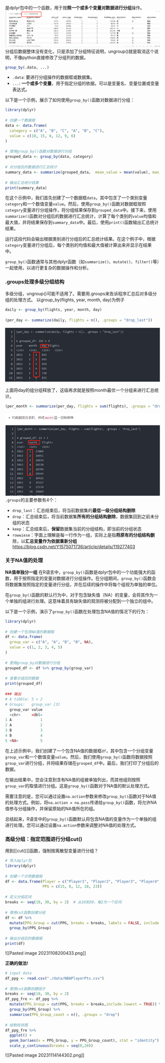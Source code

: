 是dplyr包中的一个函数，用于按**照一个或多个变量对数据进行分组**操作。
![Pasted image 20231017160408](attachments/Pasted%20image%2020231017160408.png)
分组后数据整体没有变化，只是添加了分组特征说明，ungroup()就是取消这个说明，不像python直接修改了分组列的数据。

```R
group_by(.data, ...)
```

- `.data`: 要进行分组操作的数据框或数据集。
- `...`: **一个或多个变量**，用于指定分组的依据。可以是变量名、变量位置或变量表达式。

以下是一个示例，展示了如何使用`group_by()`函数对数据进行分组：
```R
library(dplyr)

# 创建一个数据框
data <- data.frame(
  category = c("A", "B", "C", "A", "B", "C"),
  value = c(10, 15, 8, 12, 9, 6)
)

# 使用group_by()函数对数据进行分组
grouped_data <- group_by(data, category)

# 对分组后的数据进行汇总统计
summary_data <- summarize(grouped_data,  mean_value = mean(value), max_value = max(value))

# 输出汇总统计结果
print(summary_data)
```

在这个示例中，我们首先创建了一个数据框`data`，其中包含了一个类别变量`category`和一个数值变量`value`。然后，使用`group_by()`函数对数据框按照`category`变量进行分组操作，将分组结果保存到`grouped_data`中。接下来，使用`summarize()`函数对分组后的数据进行汇总统计，计算了每个类别的`value`均值和最大值，并将结果保存到`summary_data`中。最后，使用`print()`函数输出汇总统计结果。

运行这段代码会输出根据类别进行分组后的汇总统计结果。在这个例子中，根据`category`变量进行分组后，每个类别的均值和最大值被计算出来并显示在结果中。

`group_by()`函数通常与其他dplyr函数（如`summarize()`、`mutate()`、`filter()`等）一起使用，以进行更复杂的数据操作和分析。

### .groups处理多级分组结构
多级分组，ungroup()可能不适用了。需要用.groups来告诉程序汇总后对多级分组的处理方式。
以group_by(flights, year, month, day)为例子
```R
daily <- group_by(flights, year, month, day)

(per_day <- summarize(daily, flights = n(), .groups = "drop_last"))
```
![Pasted image 20231023145526](attachments/Pasted%20image%2020231023145526.png)

上面将day的组分组释放了，这级再求就是按照month最优一个分组来进行汇总统计。
```R
(per_month <- summarize(per_day, flights = sum(flights), .groups = "drop_last")
```
![Pasted image 20231023145615](attachments/Pasted%20image%2020231023145615.png)
`.groups`的主要参数有4个：
- `drop_last`：汇总结束后，将当前数据集的**最低一级分组结构删除**
- `drop`：汇总结束后，将当前数据集**所有的分组结构删除**，数据集回到之前未分组的状态
- `keep`：汇总结束后，**保留**数据集当前的分组结构，即当前的分组状态
- `rowwiese`：字面上理解是每一行作为一组，实际上是指**将原有的分组结构删**除，以**汇总变量作为依据重新分组**
https://blog.csdn.net/Y1575071736/article/details/119277403


### 关于NA值的处理
**NA值单独分一组**
在R语言中，`group_by()`函数是dplyr包中的一个功能强大的函数，用于按照指定的变量对数据进行分组操作。在分组期间，`group_by()`函数会将数据集按照指定的变量进行分组，并在后续的操作中将每个组视为单独的单位。

在`group_by()`函数的默认行为中，对于包含缺失值（NA）的变量，会将其作为一个单独的组进行处理。这意味着具有缺失值的观测将被分配到一个独立的组中。

以下是一个示例，演示了`group_by()`函数在处理包含NA值的情况下的行为：

```R
library(dplyr)

# 创建一个包含NA值的数据框
df <- data.frame(
  group_var = c("A", "A", "B", "B", NA),
  value = c(1, 2, 3, 4, 5)
)

# 使用group_by对数据进行分组
grouped_df <- df %>% group_by(group_var)

# 查看分组后的数据
print(grouped_df)

### 输出
# A tibble: 5 × 2
# Groups:   group_var [3]
  group_var value
  <chr>     <dbl>
1 A             1
2 A             2
3 B             3
4 B             4
5 <NA>          5
```

在上述示例中，我们创建了一个包含NA值的数据框`df`，其中包含一个分组变量`group_var`和一个数值变量`value`。然后，我们使用`group_by()`函数将数据按照`group_var`进行分组，并将结果存储在`grouped_df`中。最后，我们打印了分组后的数据。

在输出结果中，您会注意到含有NA值的组被单独列出，而其他组则按照`group_var`的取值进行分组。这是`group_by()`函数对于NA值的默认处理方式。

需要注意的是，您可以通过设置`na.action`参数来修改`group_by()`函数对于NA值的处理方式。例如，将`na.action = na.pass`传递给`group_by()`函数，将允许NA值参与分组操作，并保留原始的NA值所在的组。

总结起来，R语言中的`group_by()`函数默认将包含NA值的变量作为一个单独的组进行处理。您可以通过设置`na.action`参数来调整对NA值的处理方式。


### 高级分组：指定范围进行分组cut()
用到[[cut()]]函数，强制按离散型变量进行分组？

```R
# 导入dplyr包
library(dplyr)

# 创建一个示例数据框
df <- data.frame(Player = c("Player1", "Player2", "Player3", "Player4", "Player5"),
                 PPG = c(15, 8, 12, 18, 23))

# 定义分组区间
breaks <- seq(10, 30, by = 2)  # 从10到30，每2为一个区间

# 使用cut函数创建分组
df <- df %>%
  mutate(PPG_Group = cut(PPG, breaks = breaks, labels = FALSE, include.lowest = TRUE)) %>%
  group_by(PPG_Group)

# 输出分组后的数据框
print(df)

```

![[Pasted image 20231108200433.png]]

**正确的做法!**
```R
# input data
df_ppg <- read.csv("./data/NBAPlayerPts.csv")

# 使用cut函数创建因子
breaks <- seq(10, 30, by = 2)
df_ppg_fre <- df_ppg %>%
  mutate(PPG_Group = cut(PPG, breaks = breaks,include.lowest = TRUE)) %>% 
  group_by(PPG_Group) %>% 
  summarise(PPG_Group_count = n(), .groups = "drop")

# 绘制柱状图
df_ppg_fre %>% 
  ggplot() +
  geom_bar(aes(x = PPG_Group, y = PPG_Group_count), stat = "identity") +
  scale_y_continuous(breaks = seq(0,20))
```

![[Pasted image 20231114144302.png]]
